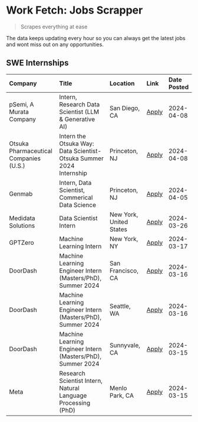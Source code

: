 # Work Fetch: Jobs Scrapper
> Scrapes everything at ease

The data keeps updating every hour so you can always get the latest jobs and wont miss out on any opportunities.

## SWE Internships
<!--START_SECTION:workfetch-->
| Company                                | Title                                                                | Location                | Link                                                                                                                                                                                                                                                                                                         | Date Posted   |
|:---------------------------------------|:---------------------------------------------------------------------|:------------------------|:-------------------------------------------------------------------------------------------------------------------------------------------------------------------------------------------------------------------------------------------------------------------------------------------------------------|:--------------|
| pSemi, A Murata Company                | Intern, Research Data Scientist (LLM & Generative AI)                | San Diego, CA           | [Apply](https://www.linkedin.com/jobs/view/intern-research-data-scientist-llm-generative-ai-at-psemi-a-murata-company-3887074168?position=10&pageNum=0&refId=Wd01ReeeKg2T0i%2BLwlXjGg%3D%3D&trackingId=UYfx5YWbsWnhSDYqcjAASw%3D%3D&trk=public_jobs_jserp-result_search-card)                                | 2024-04-08    |
| Otsuka Pharmaceutical Companies (U.S.) | Intern the Otsuka Way: Data Scientist- Otsuka Summer 2024 Internship | Princeton, NJ           | [Apply](https://www.linkedin.com/jobs/view/intern-the-otsuka-way-data-scientist-otsuka-summer-2024-internship-at-otsuka-pharmaceutical-companies-u-s-3885963629?position=13&pageNum=0&refId=Wd01ReeeKg2T0i%2BLwlXjGg%3D%3D&trackingId=GELMVQyVp4RBJgxfc9hkEw%3D%3D&trk=public_jobs_jserp-result_search-card) | 2024-04-08    |
| Genmab                                 | Intern, Data Scientist, Commerical Data Science                      | Princeton, NJ           | [Apply](https://www.linkedin.com/jobs/view/intern-data-scientist-commerical-data-science-at-genmab-3887818362?position=11&pageNum=0&refId=Wd01ReeeKg2T0i%2BLwlXjGg%3D%3D&trackingId=MKKOzpLQ7iDHxKgqs3uMmg%3D%3D&trk=public_jobs_jserp-result_search-card)                                                   | 2024-04-05    |
| Medidata Solutions                     | Data Scientist Intern                                                | New York, United States | [Apply](https://www.linkedin.com/jobs/view/data-scientist-intern-at-medidata-solutions-3810253704?position=9&pageNum=0&refId=Wd01ReeeKg2T0i%2BLwlXjGg%3D%3D&trackingId=B2EHf%2FLbRtNwUw%2BdRSFDKA%3D%3D&trk=public_jobs_jserp-result_search-card)                                                            | 2024-03-26    |
| GPTZero                                | Machine Learning Intern                                              | New York, NY            | [Apply](https://www.linkedin.com/jobs/view/machine-learning-intern-at-gptzero-3860723963?position=8&pageNum=0&refId=Wd01ReeeKg2T0i%2BLwlXjGg%3D%3D&trackingId=XoGLGZ5IYVJNMXYYSshmDQ%3D%3D&trk=public_jobs_jserp-result_search-card)                                                                         | 2024-03-17    |
| DoorDash                               | Machine Learning Engineer Intern (Masters/PhD), Summer 2024          | San Francisco, CA       | [Apply](https://www.linkedin.com/jobs/view/machine-learning-engineer-intern-masters-phd-summer-2024-at-doordash-3736457737?position=3&pageNum=0&refId=Wd01ReeeKg2T0i%2BLwlXjGg%3D%3D&trackingId=7MBE9OtNB3%2BHu2aO7zkXxA%3D%3D&trk=public_jobs_jserp-result_search-card)                                     | 2024-03-16    |
| DoorDash                               | Machine Learning Engineer Intern (Masters/PhD), Summer 2024          | Seattle, WA             | [Apply](https://www.linkedin.com/jobs/view/machine-learning-engineer-intern-masters-phd-summer-2024-at-doordash-3736455966?position=4&pageNum=0&refId=Wd01ReeeKg2T0i%2BLwlXjGg%3D%3D&trackingId=YcB%2FFpLac2se%2Bj6QpISNVg%3D%3D&trk=public_jobs_jserp-result_search-card)                                   | 2024-03-16    |
| DoorDash                               | Machine Learning Engineer Intern (Masters/PhD), Summer 2024          | Sunnyvale, CA           | [Apply](https://www.linkedin.com/jobs/view/machine-learning-engineer-intern-masters-phd-summer-2024-at-doordash-3736454973?position=2&pageNum=0&refId=Wd01ReeeKg2T0i%2BLwlXjGg%3D%3D&trackingId=4iWn6%2FvB7Fz1cPB0wdzOOw%3D%3D&trk=public_jobs_jserp-result_search-card)                                     | 2024-03-15    |
| Meta                                   | Research Scientist Intern, Natural Language Processing (PhD)         | Menlo Park, CA          | [Apply](https://www.linkedin.com/jobs/view/research-scientist-intern-natural-language-processing-phd-at-meta-3858718375?position=12&pageNum=0&refId=Wd01ReeeKg2T0i%2BLwlXjGg%3D%3D&trackingId=zVX5FLIQSzeETy0q775I2w%3D%3D&trk=public_jobs_jserp-result_search-card)                                         | 2024-03-15    |
<!--END_SECTION:workfetch-->
